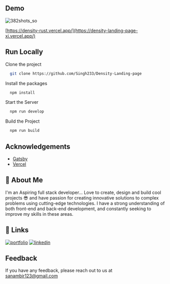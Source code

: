 
## Demo

![382shots_so](https://github.com/Singh233/Density-Landing-page/assets/37498067/7b86842f-1d2c-4739-9703-ad6cb00ee0d1)

[https://density-rust.vercel.app/](https://density-landing-page-xi.vercel.app/)
## Run Locally

Clone the project

```bash
  git clone https://github.com/Singh233/Density-Landing-page
```

Install the packages

```bash
  npm install
```

Start the Server

```bash
  npm run develop
```

Build the Project

```bash
  npm run build
```
## Acknowledgements

 - [Gatsby](https://www.gatsbyjs.com/docs)
 - [Vercel](https://vercel.com/docs)


## 🚀 About Me

I'm an Aspiring full stack developer... Love to create, design and build cool projects 😎 and have passion for creating innovative solutions to complex problems using cutting-edge technologies. I have a strong understanding of both front-end and back-end development, and constantly seeking to improve my skills in these areas.


## 🔗 Links
[![portfolio](https://img.shields.io/badge/my_portfolio-000?style=for-the-badge&logo=ko-fi&logoColor=white)](https://www.chillsanam.me/)
[![linkedin](https://img.shields.io/badge/linkedin-0A66C2?style=for-the-badge&logo=linkedin&logoColorwhite=)](https://www.linkedin.com/in/sanambirsingh)


## Feedback

If you have any feedback, please reach out to us at sanambir123@gmail.com

  
